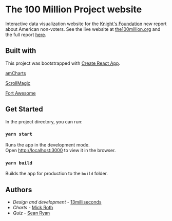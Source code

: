 # The 100 Million Project website

Interactive data visualization website for the [Knight's Foundation](https://knightfoundation.org) new report about American non-voters. See the live website at [the100million.org](https://the100million.org) and the full report [here](https://knightfoundation.org/reports/the-100-million-project/).

## Built with
This project was bootstrapped with [Create React App](https://github.com/facebook/create-react-app).

[amCharts](https://www.amcharts.com/)

[ScrollMagic](https://scrollmagic.io/)

[Fort Awesome](https://fortawesome.com/)

## Get Started
In the project directory, you can run:

### `yarn start`

Runs the app in the development mode.<br />
Open [http://localhost:3000](http://localhost:3000) to view it in the browser.

### `yarn build`

Builds the app for production to the `build` folder.

## Authors
* *Design and development* - [13milliseconds](https://13milliseconds.com)
* *Charts* - [Mick Roth](https://github.com/mickmed)
* *Quiz* - [Sean Ryan](https://github.com/sean-p-ryan)
